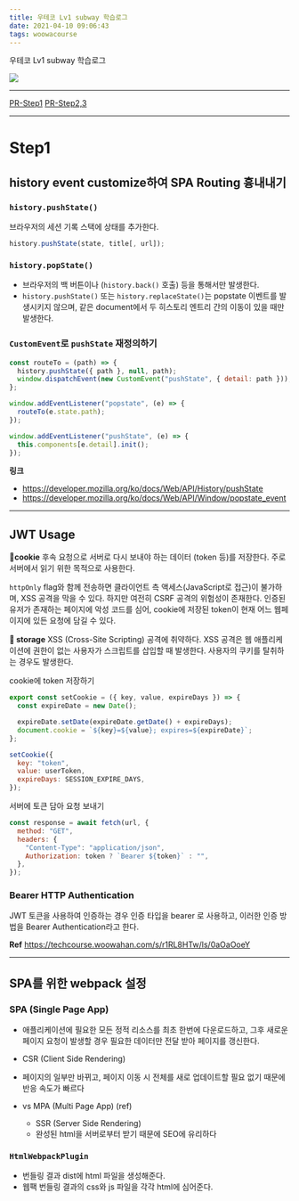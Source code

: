 ```yaml
---
title: 우테코 Lv1 subway 학습로그
date: 2021-04-10 09:06:43
tags: woowacourse
---
```


우테코 Lv1 subway 학습로그

<!-- more -->

<img src="/images/thumbnails/baemin-thumbnail.jpeg" />

---

[PR-Step1](https://github.com/woowacourse/javascript-subway/pull/8#issuecomment-826063318)
[PR-Step2,3](https://github.com/woowacourse/javascript-subway/pull/50#issuecomment-826063465)

---

# Step1

## history event customize하여 SPA Routing 흉내내기

### `history.pushState()`

브라우저의 세션 기록 스택에 상태를 추가한다.

```jsx
history.pushState(state, title[, url]);
```

### `history.popState()`

- 브라우저의 백 버튼이나 (`history.back()` 호출) 등을 통해서만 발생한다.
- `history.pushState()` 또는 `history.replaceState()`는 popstate 이벤트를 발생시키지 않으며, 같은 document에서 두 히스토리 엔트리 간의 이동이 있을 때만 발생한다.

### `CustomEvent`로 `pushState` 재정의하기

```jsx
const routeTo = (path) => {
  history.pushState({ path }, null, path);
  window.dispatchEvent(new CustomEvent("pushState", { detail: path }));
};

window.addEventListener("popstate", (e) => {
  routeTo(e.state.path);
});

window.addEventListener("pushState", (e) => {
  this.components[e.detail].init();
});
```

**링크**

- https://developer.mozilla.org/ko/docs/Web/API/History/pushState
- https://developer.mozilla.org/ko/docs/Web/API/Window/popstate_event

---

## JWT Usage

**🍪cookie**
후속 요청으로 서버로 다시 보내야 하는 데이터 (token 등)를 저장한다. 주로 서버에서 읽기 위한 목적으로 사용한다.

`httpOnly` flag와 함께 전송하면 클라이언트 측 액세스(JavaScript로 접근)이 불가하며, XSS 공격을 막을 수 있다.
하지만 여전히 CSRF 공격의 위험성이 존재한다. 인증된 유저가 존재하는 페이지에 악성 코드를 심어, cookie에 저장된 token이 현재 어느 웹페이지에 있든 요청에 담길 수 있다.

**📮 storage**
XSS (Cross-Site Scripting) 공격에 취약하다. XSS 공격은 웹 애플리케이션에 권한이 없는 사용자가 스크립트를 삽입할 때 발생한다. 사용자의 쿠키를 탈취하는 경우도 발생한다.

cookie에 token 저장하기

```jsx
export const setCookie = ({ key, value, expireDays }) => {
  const expireDate = new Date();

  expireDate.setDate(expireDate.getDate() + expireDays);
  document.cookie = `${key}=${value}; expires=${expireDate}`;
};

setCookie({
  key: "token",
  value: userToken,
  expireDays: SESSION_EXPIRE_DAYS,
});
```

서버에 토큰 담아 요청 보내기

```jsx
const response = await fetch(url, {
  method: "GET",
  headers: {
    "Content-Type": "application/json",
    Authorization: token ? `Bearer ${token}` : "",
  },
});
```

### Bearer HTTP Authentication

JWT 토큰을 사용하여 인증하는 경우 인증 타입을 bearer 로 사용하고, 이러한 인증 방법을 Bearer Authentication라고 한다.

**Ref**
https://techcourse.woowahan.com/s/r1RL8HTw/ls/0aOaOoeY

---

## SPA를 위한 webpack 설정

### SPA (Single Page App)

- 애플리케이션에 필요한 모든 정적 리소스를 최초 한번에 다운로드하고, 그후 새로운 페이지 요청이 발생할 경우 필요한 데이터만 전달 받아 페이지를 갱신한다.

- CSR (Client Side Rendering)

- 페이지의 일부만 바뀌고, 페이지 이동 시 전체를 새로 업데이트할 필요 없기 때문에 반응 속도가 빠르다

- vs MPA (Multi Page App) (ref)

  - SSR (Server Side Rendering)
  - 완성된 html을 서버로부터 받기 때문에 SEO에 유리하다

### `HtmlWebpackPlugin`

- 번들링 결과 dist에 html 파일을 생성해준다.
- 웹팩 번들링 결과의 css와 js 파일을 각각 html에 심어준다.
